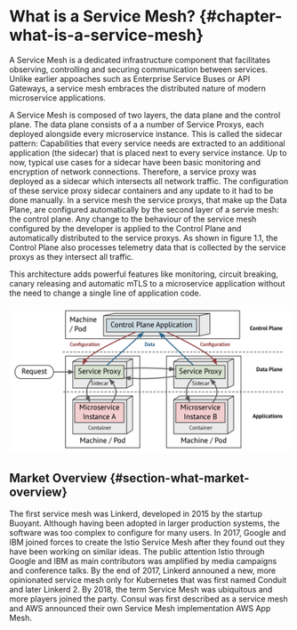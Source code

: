 # What is a Service Mesh? {#chapter-what-is-a-service-mesh}

A Service Mesh is a dedicated infrastructure component that facilitates observing, controlling and securing communication between services. Unlike earlier appoaches such as Enterprise Service Buses or API Gateways, a service mesh embraces the distributed nature of modern microservice applications. 

A Service Mesh is composed of two layers, the data plane and the control plane. The data plane consists of a a number of Service Proxys, each deployed alongside every microservice instance. This is called the sidecar pattern: Capabilities that every service needs are extracted to an additional application (the sidecar) that is placed next to every service instance. Up to now, typical use cases for a sidecar have been basic monitoring and encryption of network connections. Therefore, a service proxy was deployed as a sidecar which intersects all network traffic. The configuration of these service proxy sidecar containers and any update to it had to be done manually. In a service mesh the service proxys, that make up the Data Plane, are configured automatically by the second layer of a servie mesh: the control plane. Any change to the behaviour of the service mesh configured by the developer is applied to the Control Plane and automatically distributed to the service proxys. As shown in figure 1.1, the Control Plane also processes telemetry data that is collected by the service proxys as they intersect all traffic.

This architecture adds powerful features like monitoring, circuit breaking, canary releasing and automatic mTLS to a microservice application without the need to change a single line of application code.

![Figure 1.1 - Service Mesh Architecture](images/service_mesh_architecture.png)



## Market Overview {#section-what-market-overview}

The first service mesh was Linkerd, developed in 2015 by the startup Buoyant. Although having been adopted in larger production systems, the software was too complex to configure for many users. In 2017, Google and IBM joined forces to create the Istio Service Mesh after they found out they have been working on similar ideas. The public attention Istio through Google and IBM as main contributors was amplified by media campaigns and conference talks. By the end of 2017, Linkerd announed a new, more opinionated service mesh  only for Kubernetes that was first named Conduit and later Linkerd 2. By 2018, the term Service Mesh was ubiquitous and more players joined the party. Consul was first described as a service mesh and AWS announced their own Service Mesh implementation AWS App Mesh.
